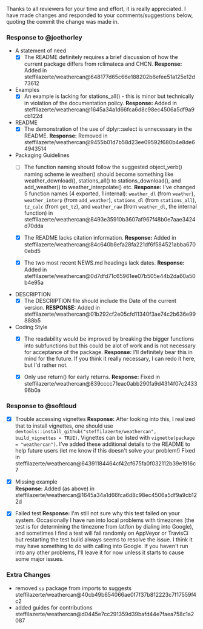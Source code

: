 
Thanks to all reviewers for your time and effort, it is really appreciated. I have made changes and responded to your comments/suggestions below, quoting the commit the change was made in.

### Response to @joethorley

- A statement of need
  - [X] The README definitely requires a brief discussion of how the current package differs from rclimateca and CHCN.
    __Response:__ Added in steffilazerte/weathercan@648177d65c66e188202b6efee51a125e12d73612

- Examples
  - [X] An example is lacking for stations_all() - this is minor but technically in violation of the documentation policy.
    __Response:__ Added in steffilazerte/weathercan@1645a34a1d66fca6d8c98ec4506a5df9a9cb122d
    
- README
  - [X] The demonstration of the use of dplyr::select is unnecessary in the README.
    __Response:__ Removed in steffilazerte/weathercan@9455b01d7b58d23ee09592f680b4e8de64943514
    
- Packaging Guidelines
  - [ ] The function naming should follow the suggested object_verb() naming scheme ie weather() should become something like weather_download(), stations_all() to stations_download(), and add_weather() to weather_interpolate() etc.
    __Response:__ I've changed 5 function names (4 exported, 1 internal): `weather_dl` (from `weather`), `weather_interp` (from `add_weather`), `stations_dl` (from `stations_all`), `tz_calc` (from `get_tz`), and `weather_raw` (from `weather_dl`, the internal function) in steffilazerte/weathercan@8493e35910b3607af967f48b0e7aae3424d70dda
    
  - [X] The README lacks citation information.
    __Response:__ Added in steffilazerte/weathercan@84c640b8efa28fa221df6f584521abba6700ebd5
    
  - [X] The two most recent NEWS.md headings lack dates.
    __Response:__ Added in steffilazerte/weathercan@0d7dfd71c65961ee07b505e44b2da60a50b4e95a
  
- DESCRIPTION
  - [X] The DESCRIPTION file should include the Date of the current version.
    __RESPONSE:__ Added in steffilazerte/weathercan@01b292cf2e05cfd11340f3ae74c2b636e99888b5
  
- Coding Style
  - [X] The readability would be improved by breaking the bigger functions into subfunctions but this could be alot of work and is not necessary for acceptance of the package.
    __Response:__ I'll definitely bear this in mind for the future. If you think it really necessary, I can redo it here, but I'd rather not.
    
  - [X] Only use return() for early returns.
    __Response:__ Fixed in steffilazerte/weathercan@839cccc71eac0abb290fa9d4314f07c243396b0a

### Response to @softloud
 
 - [X] Trouble accessing vignettes
    __Response:__ After looking into this, I realized that to install vignettes, one should use `devtools::install_github("steffilazerte/weathercan", build_vignettes = TRUE)`. Vignettes can be listed with `vignette(package = "weathercan")`. I've added these additional details to the README to help future users (let me know if this doesn't solve your problem!) Fixed in steffilazerte/weathercan@64391184464cf42cf675fa0f032112b39e1916c7
 
 - [X] Missing example  
   __Response:__ Added (as above) in steffilazerte/weathercan@1645a34a1d66fca6d8c98ec4506a5df9a9cb122d

 - [X] Failed test
   __Response:__ I'm still not sure why this test failed on your system. Occasionally I have run into local problems with timezones (the test is for determining the timezone from lat/lon by dialing into Google), and sometimes I find a test will fail randomly on AppVeyor or TravisCi but restarting the test build always seems to resolve the issue. I think it may have something to do with calling into Google. If you haven't run into any other problems, I'll leave it for now unless it starts to cause some major issues.
   

### Extra Changes

- removed `sp` package from imports to suggests steffilazerte/weathercan@40cb49b654066ae0f7f37b812223c7f17559f4c2
- added guides for contributions steffilazerte/weathercan@d0445e7cc291359d39bafd44e7faea758c1a2087

